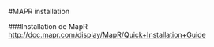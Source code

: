 #MAPR installation


###Installation de MapR
http://doc.mapr.com/display/MapR/Quick+Installation+Guide

